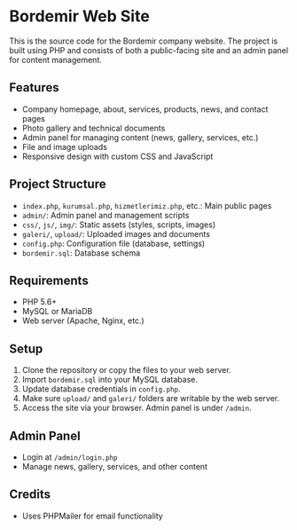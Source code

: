 # Bordemir Web Site

This is the source code for the Bordemir company website. The project is built using PHP and consists of both a public-facing site and an admin panel for content management.

## Features
- Company homepage, about, services, products, news, and contact pages
- Photo gallery and technical documents
- Admin panel for managing content (news, gallery, services, etc.)
- File and image uploads
- Responsive design with custom CSS and JavaScript

## Project Structure
- `index.php`, `kurumsal.php`, `hizmetlerimiz.php`, etc.: Main public pages
- `admin/`: Admin panel and management scripts
- `css/`, `js/`, `img/`: Static assets (styles, scripts, images)
- `galeri/`, `upload/`: Uploaded images and documents
- `config.php`: Configuration file (database, settings)
- `bordemir.sql`: Database schema

## Requirements
- PHP 5.6+
- MySQL or MariaDB
- Web server (Apache, Nginx, etc.)

## Setup
1. Clone the repository or copy the files to your web server.
2. Import `bordemir.sql` into your MySQL database.
3. Update database credentials in `config.php`.
4. Make sure `upload/` and `galeri/` folders are writable by the web server.
5. Access the site via your browser. Admin panel is under `/admin`.

## Admin Panel
- Login at `/admin/login.php`
- Manage news, gallery, services, and other content

## Credits
- Uses PHPMailer for email functionality
